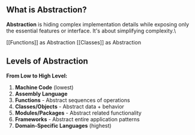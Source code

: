 ## What is Abstraction?

**Abstraction** is hiding complex implementation details while exposing only the essential features or interface. It's about simplifying complexity.\

[[Functions]] as Abstraction
[[Classes]] as Abstraction


## Levels of Abstraction

**From Low to High Level:**

1. **Machine Code** (lowest)
2. **Assembly Language**
3. **Functions** - Abstract sequences of operations
4. **Classes/Objects** - Abstract data + behavior
5. **Modules/Packages** - Abstract related functionality
6. **Frameworks** - Abstract entire application patterns
7. **Domain-Specific Languages** (highest)